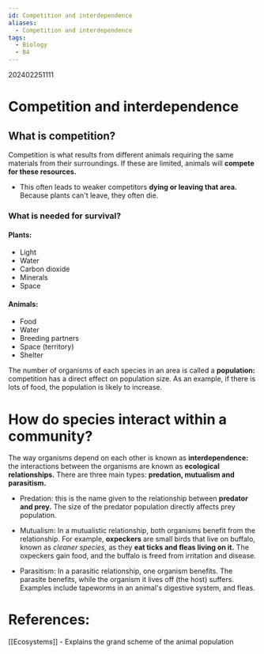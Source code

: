 ```yaml
---
id: Competition and interdependence
aliases:
  - Competition and interdependence
tags:
  - Biology
  - B4
---
```

202402251111

# Competition and interdependence

## What is competition?

Competition is what results from different animals requiring the same materials from their surroundings. If these are limited, animals will **compete for these resources.** 

- This often leads to weaker competitors **dying or leaving that area.** Because plants can't leave, they often die.

### What is needed for survival?

#### Plants:

- Light
- Water
- Carbon dioxide
- Minerals
- Space

#### Animals:

- Food
- Water
- Breeding partners
- Space (territory)
- Shelter


The number of organisms of each species in an area is called a **population:** competition has a direct effect on population size. As an example, if there is lots of food, the population is likely to increase.

# How do species interact within a community?

The way organisms depend on each other is known as **interdependence:** the interactions between the organisms are known as **ecological relationships.** There are three main types: **predation, mutualism and parasitism.** 

- Predation: this is the name given to the relationship between **predator and prey.** The size of the predator population directly affects prey population.

- Mutualism: In a mutualistic relationship, both organisms benefit from the relationship. For example, **oxpeckers** are small birds that live on buffalo, known as *cleaner species,* as they **eat ticks and fleas living on it.** The oxpeckers gain food, and the buffalo is freed from irritation and disease.

- Parasitism: In a parasitic relationship, one organism benefits. The parasite benefits, while the organism it lives off (the host) suffers. Examples include tapeworms in an animal's digestive system, and fleas.

# **References:** 

[[Ecosystems]] - Explains the grand scheme of the animal population
